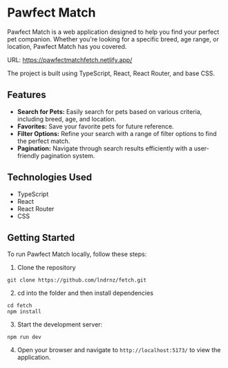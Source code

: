 # Pawfect Match

Pawfect Match is a web application designed to help you find your perfect pet companion. Whether you're looking for a specific breed, age range, or location, Pawfect Match has you covered.

URL: https://pawfectmatchfetch.netlify.app/

The project is built using TypeScript, React, React Router, and base CSS.

## Features

- **Search for Pets:** Easily search for pets based on various criteria, including breed, age, and location.
- **Favorites:** Save your favorite pets for future reference.
- **Filter Options:** Refine your search with a range of filter options to find the perfect match.
- **Pagination:** Navigate through search results efficiently with a user-friendly pagination system.

## Technologies Used
* TypeScript
* React
* React Router
* CSS

## Getting Started

To run Pawfect Match locally, follow these steps:

1. Clone the repository
```
git clone https://github.com/lndrnz/fetch.git
```
2. cd into the folder and then install dependencies
```
cd fetch
npm install
```
3. Start the development server:
```
npm run dev
```
4. Open your browser and navigate to `http://localhost:5173/` to view the application.